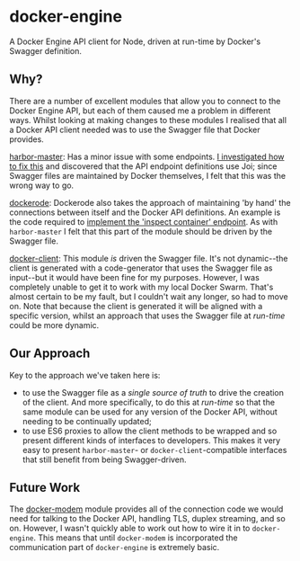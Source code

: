 # docker-engine

A Docker Engine API client for Node, driven at run-time by Docker's Swagger definition.

## Why?

There are a number of excellent modules that allow you to connect to the Docker Engine API, but each of them caused me a problem in different ways. Whilst looking at making changes to these modules I realised that all a Docker API client needed was to use the Swagger file that Docker provides.

[harbor-master](https://www.npmjs.com/package/harbor-master): Has a minor issue with some endpoints. [I investigated how to fix this](https://github.com/arhea/harbor-master/issues/6#issuecomment-393490613) and discovered that the API endpoint definitions use Joi; since Swagger files are maintained by Docker themselves, I felt that this was the wrong way to go.

[dockerode](https://www.npmjs.com/package/dockerode): Dockerode also takes the approach of maintaining 'by hand' the connections between itself and the Docker API definitions. An example is the code required to [implement the 'inspect container' endpoint](https://github.com/apocas/dockerode/blob/master/lib/container.js#L46). As with `harbor-master` I felt that this part of the module should be driven by the Swagger file.

[docker-client](https://www.npmjs.com/package/docker-client): This module *is* driven the Swagger file. It's not dynamic--the client is generated with a code-generator that uses the Swagger file as input--but it would have been fine for my purposes. However, I was completely unable to get it to work with my local Docker Swarm. That's almost certain to be my fault, but I couldn't wait any longer, so had to move on. Note that because the client is generated it will be aligned with a specific version, whilst an approach that uses the Swagger file at *run-time* could be more dynamic.

## Our Approach

Key to the approach we've taken here is:

* to use the Swagger file as a *single source of truth* to drive the creation of the client. And more specifically, to do this at *run-time* so that the same module can be used for any version of the Docker API, without needing to be continually updated;
* to use ES6 proxies to allow the client methods to be wrapped and so present different kinds of interfaces to developers. This makes it very easy to present `harbor-master`- or `docker-client`-compatible interfaces that still benefit from being Swagger-driven.

## Future Work

The [docker-modem](https://www.npmjs.com/package/docker-modem) module provides all of the connection code we would need for talking to the Docker API, handling TLS, duplex streaming, and so on. However, I wasn't quickly able to work out how to wire it in to `docker-engine`. This means that until `docker-modem` is incorporated the communication part of `docker-engine` is extremely basic.